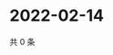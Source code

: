 # 2022-02-14

共 0 条

<!-- BEGIN WEIBO -->
<!-- 最后更新时间 Mon Feb 14 2022 18:12:12 GMT+0800 (China Standard Time) -->

<!-- END WEIBO -->
